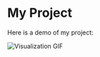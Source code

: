 # My Project

Here is a demo of my project:

![Visualization GIF](https://github.com/TheintThinzarAung/All-about-Dashboards/blob/main/TableauSuperStoreSaleDashboard/Visulization.gif)
